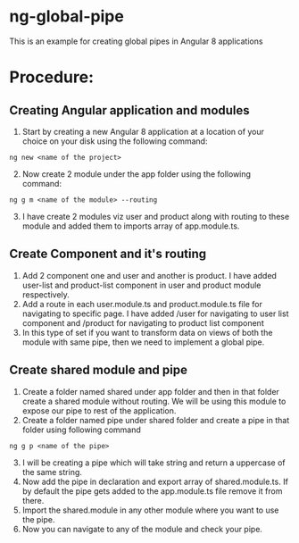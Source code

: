 # ng-global-pipe
This is an example for creating global pipes in Angular 8 applications

# Procedure:

## Creating Angular application and modules
1. Start by creating a new Angular 8 application at a location of your choice on your disk using the following command:
```
ng new <name of the project>
```
2. Now create 2 module under the app folder using the following command:
```
ng g m <name of the module> --routing
```
3. I have create 2 modules viz user and product along with routing to these module and added them to imports array of app.module.ts.

## Create Component and it's routing
1. Add 2 component one and user and another is product. I have added user-list and product-list component in user and product module respectively.
2. Add a route in each user.module.ts and product.module.ts file for navigating to specific page. I have added /user for navigating to user list component and /product for navigating to product list component
3. In this type of set if you want to transform data on views of both the module with same pipe, then we need to implement a global pipe. 

## Create shared module and pipe
1. Create a folder named shared under app folder and then in that folder create a shared module without routing. We will be using this module to expose our pipe to rest of the application.
2.  Create a folder named pipe under shared folder and create a pipe in that folder using following command
```
ng g p <name of the pipe>
```
3. I will be creating a pipe which will take string and return a uppercase of the same string.
4. Now add the pipe in declaration and export array of shared.module.ts. If by default the pipe gets added to the app.module.ts file remove it from there.
5. Import the shared.module in any other module where you want to use the pipe.
6. Now you can navigate to any of the module and check your pipe.


